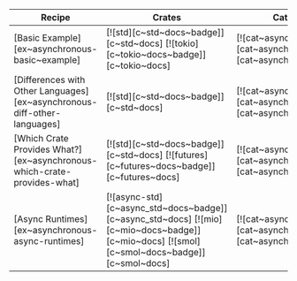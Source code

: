 | Recipe | Crates | Categories |
|--------|--------|------------|
| [Basic Example][ex~asynchronous-basic~example] | [![std][c~std~docs~badge]][c~std~docs] [![tokio][c~tokio~docs~badge]][c~tokio~docs] | [![cat~asynchronous][cat~asynchronous~badge]][cat~asynchronous] |
| [Differences with Other Languages][ex~asynchronous-diff-other-languages] | [![std][c~std~docs~badge]][c~std~docs] | [![cat~asynchronous][cat~asynchronous~badge]][cat~asynchronous] |
| [Which Crate Provides What?][ex~asynchronous-which-crate-provides-what] | [![std][c~std~docs~badge]][c~std~docs] [![futures][c~futures~docs~badge]][c~futures~docs] | [![cat~asynchronous][cat~asynchronous~badge]][cat~asynchronous] |
| [Async Runtimes][ex~asynchronous-async-runtimes] | [![async-std][c~async_std~docs~badge]][c~async_std~docs] [![mio][c~mio~docs~badge]][c~mio~docs] [![smol][c~smol~docs~badge]][c~smol~docs] | [![cat~asynchronous][cat~asynchronous~badge]][cat~asynchronous] |

<div class="hidden">
</div>
